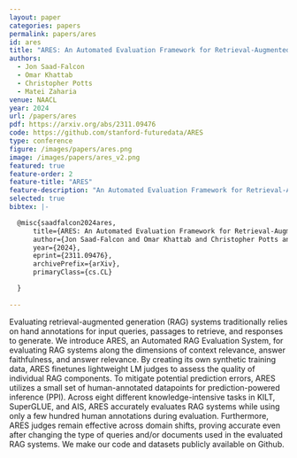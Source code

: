 ```yaml
---
layout: paper
categories: papers
permalink: papers/ares
id: ares
title: "ARES: An Automated Evaluation Framework for Retrieval-Augmented Generation Systems"
authors: 
  - Jon Saad-Falcon
  - Omar Khattab
  - Christopher Potts
  - Matei Zaharia
venue: NAACL
year: 2024
url: /papers/ares
pdf: https://arxiv.org/abs/2311.09476
code: https://github.com/stanford-futuredata/ARES
type: conference
figure: /images/papers/ares.png
image: /images/papers/ares_v2.png
featured: true
feature-order: 2
feature-title: "ARES"
feature-description: "An Automated Evaluation Framework for Retrieval-Augmented Generation (RAG) Systems"
selected: true
bibtex: |-

  @misc{saadfalcon2024ares,
      title={ARES: An Automated Evaluation Framework for Retrieval-Augmented Generation Systems}, 
      author={Jon Saad-Falcon and Omar Khattab and Christopher Potts and Matei Zaharia},
      year={2024},
      eprint={2311.09476},
      archivePrefix={arXiv},
      primaryClass={cs.CL}

  }
  
---
```


Evaluating retrieval-augmented generation (RAG) systems traditionally relies on hand annotations for input queries, passages to retrieve, and responses to generate. We introduce ARES, an Automated RAG Evaluation System, for evaluating RAG systems along the dimensions of context relevance, answer faithfulness, and answer relevance. By creating its own synthetic training data, ARES finetunes lightweight LM judges to assess the quality of individual RAG components. To mitigate potential prediction errors, ARES utilizes a small set of human-annotated datapoints for prediction-powered inference (PPI). Across eight different knowledge-intensive tasks in KILT, SuperGLUE, and AIS, ARES accurately evaluates RAG systems while using only a few hundred human annotations during evaluation. Furthermore, ARES judges remain effective across domain shifts, proving accurate even after changing the type of queries and/or documents used in the evaluated RAG systems. We make our code and datasets publicly available on Github.
